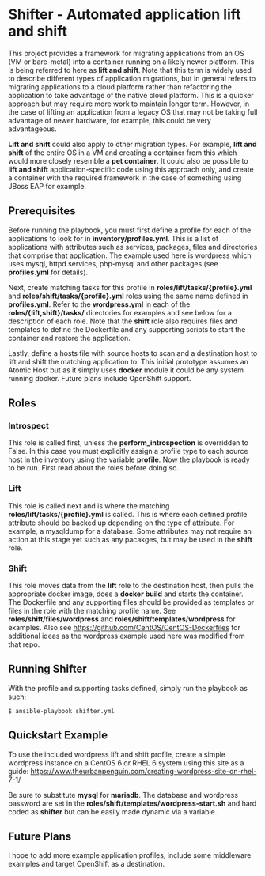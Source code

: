 # Shifter - Automated application lift and shift

This project provides a framework for migrating applications from an OS (VM or bare-metal) into a container running on a likely newer platform. This is being referred to here as **lift and shift**. Note that this term is widely used to describe different types of application migrations, but in general refers to migrating applications to a cloud platform rather than refactoring the application to take advantage of the native cloud platform. This is a quicker approach but may require more work to maintain longer term. However, in the case of lifting an application from a legacy OS that may not be taking full advantage of newer hardware, for example, this could be very advantageous.

**Lift and shift** could also apply to other migration types. For example, **lift and shift** of the entire OS in a VM and creating a container from this which would more closely resemble a **pet container**. It could also be possible to **lift and shift** application-specific code using this approach only, and create a container with the required framework in the case of something using JBoss EAP for example.

## Prerequisites
Before running the playbook, you must first define a profile for each of the applications to look for in **inventory/profiles.yml**. This is a list of applications with attributes such as services, packages, files and directories that comprise that application. The example used here is wordpress which uses mysql, httpd services, php-mysql and other packages (see **profiles.yml** for details). 

Next, create matching tasks for this profile in **roles/lift/tasks/{profile}.yml** and **roles/shift/tasks/{profile}.yml** roles using the same name defined in **profiles.yml**. Refer to the **wordpress.yml** in each of the **roles/{lift,shift}/tasks/** directories for examples and see below for a description of each role. Note that the **shift** role also requires files and templates to define the Dockerfile and any supporting scripts to start the container and restore the application.

Lastly, define a hosts file with source hosts to scan and a destination host to lift and shift the matching application to. This initial prototype assumes an Atomic Host but as it simply uses **docker** module it could be any system running docker. Future plans include OpenShift support.

## Roles
### Introspect
This role is called first, unless the **perform_introspection** is overridden to False. In this case you must explicitly assign a profile type to each source host in the inventory using the variable **profile**. Now the playbook is ready to be run. First read about the roles before doing so.

### Lift
This role is called next and is where the matching **roles/lift/tasks/{profile}.yml** is called. This is where each defined profile attribute should be backed up depending on the type of attribute. For example, a mysqldump for a database. Some attributes may not require an action at this stage yet such as any pacakges, but may be used in the **shift** role.

### Shift
This role moves data from the **lift** role to the destination host, then pulls the appropriate docker image, does a **docker build** and starts the container. The Dockerfile and any supporting files should be provided as templates or files in the role with the matching profile name. See **roles/shift/files/wordpress** and **roles/shift/templates/wordpress** for examples. Also see https://github.com/CentOS/CentOS-Dockerfiles for additional ideas as the wordpress example used here was modified from that repo.

## Running Shifter
With the profile and supporting tasks defined, simply run the playbook as such:

```
$ ansible-playbook shifter.yml
```

## Quickstart Example
To use the included wordpress lift and shift profile, create a simple wordpress instance on a CentOS 6 or RHEL 6 system using this site as a guide: https://www.theurbanpenguin.com/creating-wordpress-site-on-rhel-7-1/

Be sure to substitute **mysql** for **mariadb**. The database and wordpress password are set in the **roles/shift/templates/wordpress-start.sh** and hard coded as **shifter** but can be easily made dynamic via a variable.

## Future Plans
I hope to add more example application profiles, include some middleware examples and target OpenShift as a destination.
